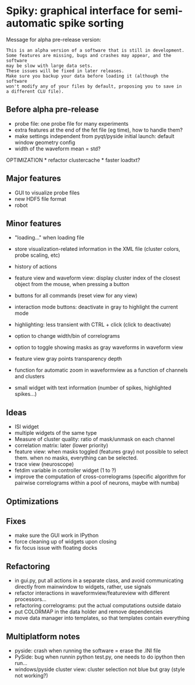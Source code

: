 Spiky: graphical interface for semi-automatic spike sorting
===========================================================

Message for alpha pre-release version:

    This is an alpha version of a software that is still in development.
    Some features are missing, bugs and crashes may appear, and the software
    may be slow with large data sets. 
    These issues will be fixed in later releases.
    Make sure you backup your data before loading it (although the software
    won't modify any of your files by default, proposing you to save in 
    a different CLU file).
    
Before alpha pre-release
------------------------

  * probe file: one probe file for many experiments
  * extra features at the end of the fet file (eg time), how to handle them?
  * make settings independent from pyqt/pyside
    initial launch: default window geometry config
  * width of the waveform mean = std?
  
  OPTIMIZATION
    * refactor clustercache
    * faster loadtxt?
  
  
  
Major features
--------------

  * GUI to visualize probe files
  * new HDF5 file format
  * robot

  
Minor features
--------------
  
  * "loading..." when loading file
  * store visualization-related information in the XML file (cluster colors,
    probe scaling, etc)
  * history of actions
  
  * feature view and waveform view: display cluster index of the closest object
    from the mouse, when pressing a button
  * buttons for all commands (reset view for any view)
  * interaction mode buttons: deactivate in gray to highlight the current mode
  
  * highlighting: less transient with CTRL + click (click to deactivate)
  * option to change width/bin of correlograms
  * option to toggle showing masks as gray waveforms in waveform view
  * feature view gray points transparency depth
  * function for automatic zoom in waveformview as a function of
    channels and clusters
  * small widget with text information (number of spikes, highlighted spikes...)

  
Ideas
-----
  
  * ISI widget
  * multiple widgets of the same type
  * Measure of cluster quality: ratio of mask/unmask on each channel
  * correlation matrix: later (lower priority)
  * feature view: when masks toggled (features gray) not possible to select
    them. when no masks, everything can be selected.
  * trace view (neuroscope)
  * fetdim variable in controller widget (1 to ?)
  * improve the computation of cross-correlograms (specific algorithm for
    pairwise correlograms within a pool of neurons, maybe with numba)

    
Optimizations
-------------


Fixes
-----

  * make sure the GUI work in IPython
  * force cleaning up of widgets upon closing
  * fix focus issue with floating docks
  
  
Refactoring
-----------

  * in gui.py, put all actions in a separate class, and avoid communicating 
    directly from mainwindow to widgets, rather, use signals
  * refactor interactions in waveformview/featureview with different
    processors...
  * refactoring correlograms: put the actual computations outside dataio
  * put COLORMAP in the data holder and remove dependencies 
  * move data manager into templates, so that templates contain everything


Multiplatform notes
-------------------

  * pyside: crash when running the software = erase the .INI file
  * PySide: bug when runnin python test.py, one needs to do ipython then run...
  * windows/pyside cluster view: cluster selection not blue but gray (style not working?)

  